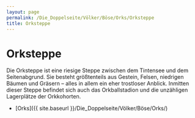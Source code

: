 ```yaml
---
layout: page
permalink: /Die_Doppelseite/Völker/Böse/Orks/Orksteppe
title: Orksteppe
---
```


# Orksteppe

Die Orksteppe ist eine riesige Steppe zwischen dem Tintensee und dem Seitenabgrund. Sie besteht größtenteils aus Gestein, Felsen, niedrigen Bäumen und Gräsern &ndash; alles in allem ein eher trostloser Anblick. Inmitten dieser Steppe befindet sich auch das Orkballstadion und die unzähligen Lagerplätze der Orkkohorten.

- [Orks]({{ site.baseurl }}/Die_Doppelseite/Völker/Böse/Orks/)

